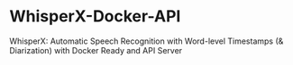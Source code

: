 # WhisperX-Docker-API
WhisperX:  Automatic Speech Recognition with Word-level Timestamps (&amp; Diarization) with Docker Ready and API Server

